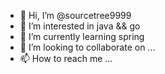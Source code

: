 - 👋 Hi, I’m @sourcetree9999
- 👀 I’m interested in java && go
- 🌱 I’m currently learning spring
- 💞️ I’m looking to collaborate on ...
- 📫 How to reach me ...

<!---
sourcetree9999/sourcetree9999 is a ✨ special ✨ repository because its `README.md` (this file) appears on your GitHub profile.
You can click the Preview link to take a look at your changes.
--->
